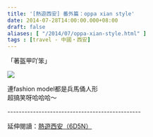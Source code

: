 ```yaml
---
title: '[熱遊西安] 番外篇：oppa xian style'
date: 2014-07-28T14:00:00.000+08:00
draft: false
aliases: [ "/2014/07/oppa-xian-style.html" ]
tags : [travel - 中國・西安]
---
```


「著盔甲吖笨」  

[![](https://3.bp.blogspot.com/-SGfoTQlQk0M/XEQRKjXjNhI/AAAAAAAAGHk/tfpjXlnznhwJpeNsTKQmtix4peO5o95jgCLcBGAs/s640/14710982526_34f00d610c_z.jpg)](https://3.bp.blogspot.com/-SGfoTQlQk0M/XEQRKjXjNhI/AAAAAAAAGHk/tfpjXlnznhwJpeNsTKQmtix4peO5o95jgCLcBGAs/s1600/14710982526_34f00d610c_z.jpg)

連fashion model都是兵馬俑人形  
超搞笑呀哈哈哈～  
  
\-----------------------------------------------  
  
延伸閱讀：[熱遊西安（6D5N）](http://www.hidie.net/2014/08/6d5n.html)